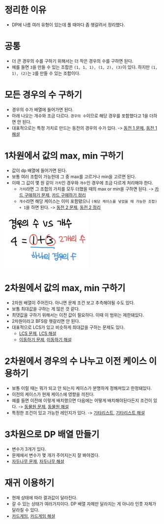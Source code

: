 # 정리한 이유
- DP에 나름 여러 유형이 있는데 풀 때마다 좀 헷갈려서 정리했다.

# 공통
- 더 큰 경우의 수를 구하기 위해서는 더 작은 경우의 수를 구하면 된다.
- 예를 들면 `3`을 만들 수 있는 조합은 `(1, 1, 1), (1, 2), (3)`이 있다. 하지만 `(1, 1), (2)`는 `2`를 만들 수 있는 조합이다.

# 모든 경우의 수 구하기
- 경우의 수가 배열에 들어가면 된다.
- 아래 나오는 개수와 조금 다르다. `경우의 수`이므로 해당 경우를 포함했다고 1을 더하면 안 된다.
- 대표적으로는 특정 가치로 만드는 동전의 경우의 수가 있다. -> [동전 1 문제](https://www.acmicpc.net/problem/2293), [동전 1 해설](https://marades.tistory.com/5)

# 1차원에서 값의 max, min 구하기
- 값이 dp 배열에 들어가면 된다.
- 보통 여러 조합이 가능한데 그 중 max를 고르거나 min을 고르면 된다.
- 이때 그 값이 몇 원 같이 `가치`인 경우와 `개수`인 경우에 조금 다르게 처리해야 한다.
    - `가치`라면 그 조합의 가치를 모두 더했을 때의 max or min을 구하면 된다. -> [카드 구매하기 문제](https://www.acmicpc.net/problem/11052), [카드 구매하기 정리](https://github.com/zzozzolev/TIL/blob/master/CodintTest/%EB%B0%B1%EC%A4%80/silver1/DP/%EC%B9%B4%EB%93%9C%20%EA%B5%AC%EB%A9%94%ED%95%98%EA%B8%B0.md)
    - `개수`라면 해당 케이스는 이미 포함됐으니 `(해당 케이스를 넣었을 때 가능한 조합) + 1`을 하면 된다. -> [동전 2 문제](https://www.acmicpc.net/problem/2294), [동전 2 정리](https://github.com/zzozzolev/TIL/blob/master/CodintTest/%EB%B0%B1%EC%A4%80/silver1/DP/%EB%8F%99%EC%A0%84%202.md)

![경우의_수_vs_개수](./경우의_수_vs_개수.png)

# 2차원에서 값의 max, min 구하기
- 2차원 배열이 주어진다. 아니면 문제 조건 보고 추측해야될 수도 있다.
- 보통 최대값을 구하는 게 많은 것 같다.
- 최댓값을 구하기 위해서는 이전 값이 필요하다. 이때 이 범위는 제한돼있다.
- 2차원이라고 BFS랑 헷갈리면 안 된다.
- 대표적으로 LCS가 있고 비슷하게 최대값을 구하는 문제도 있다. 
    - [LCS 문제](https://www.acmicpc.net/problem/9251), [LCS 해설](https://suri78.tistory.com/11)
    - [이동하기 문제](https://www.acmicpc.net/problem/11048), [이동하기 해설](https://github.com/zzozzolev/TIL/blob/master/CodintTest/%EB%B0%B1%EC%A4%80/silver1/DP/%EC%9D%B4%EB%8F%99%ED%95%98%EA%B8%B0.md)

# 2차원에서 경우의 수 나누고 이전 케이스 이용하기
- 보통 이럴 때는 뭐가 되고 안 되는지 케이스가 분명하게 정해져있고 한정돼있다.
- 이전의 케이스가 현재 케이스에 영향을 끼친다.
- 예를 들면 이전에 이렇게 배치했으면 다음에는 어떻게 배치해야된다든지 조건이 있다. -> [동물원 문제](https://www.acmicpc.net/problem/1309), [동물원 해설](https://sihyungyou.github.io/baekjoon-1309/)
- 특정한 조건이 있고 가능한 레인지가 있다. -> [기타리스트](https://www.acmicpc.net/problem/1495), [기타리스트 해설](https://m.blog.naver.com/PostView.nhn?blogId=occidere&logNo=221078781781&proxyReferer=https:%2F%2Fwww.google.com%2F)

# 3차원으로 DP 배열 만들기
- 변수가 3개가 있다.
- 문제에서 변수가 몇 개가 주어지는지 잘 봐야겠다.
- [자두나무 문제](https://www.acmicpc.net/problem/2240), [자두나무 해설](https://mygumi.tistory.com/140)

# 재귀 이용하기
- 현재 상태에 따라 결과값이 달라진다. 
- 갈 수 있는 상태가 여러가지이다. DP 배열 자체만 달라지는 게 아니라 인풋 자체가 달라질 수 있다.
- [카드게임](https://www.acmicpc.net/problem/10835), [카드게임 해설](https://fenslett.tistory.com/entry/%EB%B0%B1%EC%A4%80-10835-%EC%B9%B4%EB%93%9C-%EA%B2%8C%EC%9E%84?category=301370)